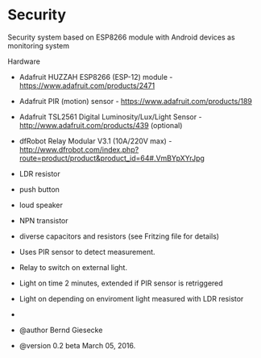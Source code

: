 # Security

Security system based on ESP8266 module with Android devices as monitoring system

Hardware
 * Adafruit HUZZAH ESP8266 (ESP-12) module - https://www.adafruit.com/products/2471
 * Adafruit PIR (motion) sensor - https://www.adafruit.com/products/189
 * Adafruit TSL2561 Digital Luminosity/Lux/Light Sensor - http://www.adafruit.com/products/439 (optional)
 * dfRobot Relay Modular V3.1 (10A/220V max) - http://www.dfrobot.com/index.php?route=product/product&product_id=64#.VmBYpXYrJpg
 * LDR resistor
 * push button
 * loud speaker
 * NPN transistor
 * diverse capacitors and resistors (see Fritzing file for details)
 
 * Uses PIR sensor to detect measurement.
 * Relay to switch on external light.
 * Light on time 2 minutes, extended if PIR sensor is retriggered
 * Light on depending on enviroment light measured with LDR resistor
 *
 * @author Bernd Giesecke
 * @version 0.2 beta March 05, 2016.
